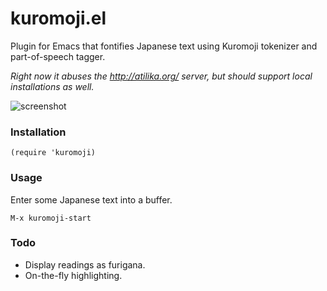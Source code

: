 kuromoji.el
===========

Plugin for Emacs that fontifies Japanese text using Kuromoji tokenizer
and part-of-speech tagger.

*Right now it abuses the http://atilika.org/ server, but should
 support local installations as well.*

![screenshot](http://i.imgur.com/fJBIMZf.png)

### Installation

    (require 'kuromoji)

### Usage

Enter some Japanese text into a buffer.

    M-x kuromoji-start

### Todo

 * Display readings as furigana.
 * On-the-fly highlighting.
